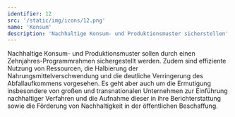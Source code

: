 ```yaml
---
identifier: 12
src: '/static/img/icons/12.png'
name: 'Konsum'
description: 'Nachhaltige Konsum- und Produktionsmuster sicherstellen'
---
```

Nachhaltige Konsum- und Produktionsmuster sollen durch einen Zehnjahres-Programmrahmen sichergestellt 
werden. Zudem sind effiziente Nutzung von Ressourcen, die Halbierung der Nahrungsmittelverschwendung 
und die deutliche Verringerung des Abfallaufkommens  vorgesehen. Es geht aber auch um die Ermutigung 
insbesondere von großen und transnationalen Unternehmen zur Einführung nachhaltiger Verfahren und die 
Aufnahme dieser in ihre Berichterstattung sowie die Förderung von Nachhaltigkeit in der öffentlichen 
Beschaffung.

